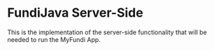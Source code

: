 # FundiJava Server-Side
 This is the implementation of the server-side functionality that will be needed to run the MyFundi App.
